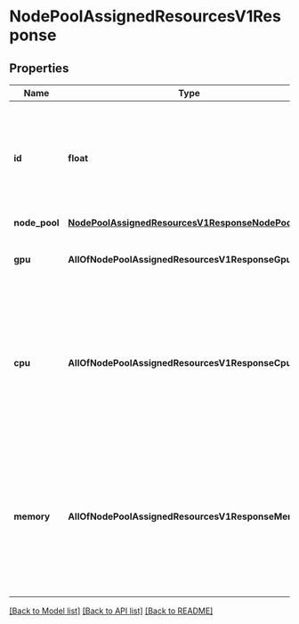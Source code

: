 # NodePoolAssignedResourcesV1Response

## Properties
Name | Type | Description | Notes
------------ | ------------- | ------------- | -------------
**id** | **float** | The id of the assigned resources. Required in PUT when updating the assigned resources. | 
**node_pool** | [**NodePoolAssignedResourcesV1ResponseNodePool**](NodePoolAssignedResourcesV1ResponseNodePool.md) |  | 
**gpu** | **AllOfNodePoolAssignedResourcesV1ResponseGpu** | Number of GPUs assigned in the node pool. | 
**cpu** | **AllOfNodePoolAssignedResourcesV1ResponseCpu** | Number of CPU Millicores assigned in the node pool. Supported only if the &#x27;CPU Resources Quota&#x27; feature flag is enabled. | 
**memory** | **AllOfNodePoolAssignedResourcesV1ResponseMemory** | Amount of CPU Memory Mib assigned in the node pool. Supported only if the &#x27;CPU Resources Quota&#x27; feature flag is enabled. | 

[[Back to Model list]](../README.md#documentation-for-models) [[Back to API list]](../README.md#documentation-for-api-endpoints) [[Back to README]](../README.md)

